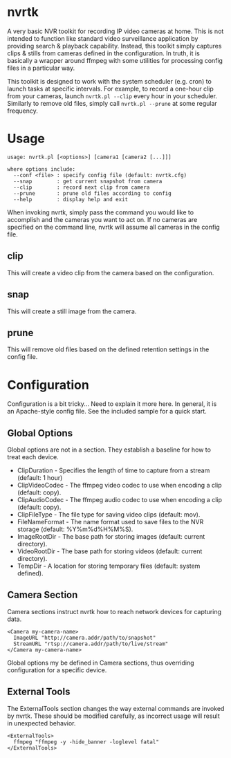 nvrtk
=====

A very basic NVR toolkit for recording IP video cameras at home.  This is not intended to
function like standard video surveillance application by providing search & playback
capability.  Instead, this toolkit simply captures clips & stills from cameras defined in
the configuration.  In truth, it is basically a wrapper around ffmpeg with some utilities
for processing config files in a particular way.

This toolkit is designed to work with the system scheduler (e.g. cron) to launch tasks at
specific intervals.  For example, to record a one-hour clip from your cameras, launch
`nvrtk.pl --clip` every hour in your scheduler.  Similarly to remove old files, simply
call `nvrtk.pl --prune` at some regular frequency.

Usage
=====

    usage: nvrtk.pl [<options>] [camera1 [camera2 [...]]]

    where options include:
      --conf <file> : specify config file (default: nvrtk.cfg)
      --snap        : get current snapshot from camera
      --clip        : record next clip from camera
      --prune       : prune old files according to config
      --help        : display help and exit

When invoking nvrtk, simply pass the command you would like to accomplish and the cameras
you want to act on.  If no cameras are specified on the command line, nvrtk will assume all
cameras in the config file.

clip
----

This will create a video clip from the camera based on the configuration.

snap
----

This will create a still image from the camera.

prune
-----

This will remove old files based on the defined retention settings in the config file.

Configuration
=============

Configuration is a bit tricky...  Need to explain it more here.  In general, it is an
Apache-style config file.  See the included sample for a quick start.

Global Options
--------------

Global options are not in a section.  They establish a baseline for how to treat each
device.

* ClipDuration - Specifies the length of time to capture from a stream (default: 1 hour)
* ClipVideoCodec - The ffmpeg video codec to use when encoding a clip (default: copy).
* ClipAudioCodec - The ffmpeg audio codec to use when encoding a clip (default: copy).
* ClipFileType - The file type for saving video clips (default: mov).
* FileNameFormat - The name format used to save files to the NVR storage (default: %Y%m%d%H%M%S).
* ImageRootDir - The base path for storing images (default: current directory).
* VideoRootDir - The base path for storing videos (default: current directory).
* TempDir - A location for storing temporary files (default: system defined).

Camera Section
--------------

Camera sections instruct nvrtk how to reach network devices for capturing data.

    <Camera my-camera-name>
      ImageURL "http://camera.addr/path/to/snapshot"
      StreamURL "rtsp://camera.addr/path/to/live/stream"
    </Camera my-camera-name>

Global options my be defined in Camera sections, thus overriding configuration for a
specific device.

External Tools
--------------

The ExternalTools section changes the way external commands are invoked by nvrtk.  These
should be modified carefully, as incorrect usage will result in unexpected behavior.

    <ExternalTools>
      ffmpeg "ffmpeg -y -hide_banner -loglevel fatal"
    </ExternalTools>
